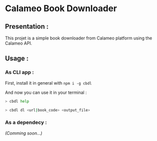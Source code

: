 # Calameo Book Downloader

## Presentation :

This projet is a simple book downloader from Calameo platform using the Calameo API.

## Usage :

### As CLI app :

First, install it in general with `npm i -g cbdl`

And now you can use it in your terminal :
```bash
> cbdl help
```
```bash
> cbdl dl <url|book_code> <output_file>
```

### As a dependecy :

*(Comming soon...)*